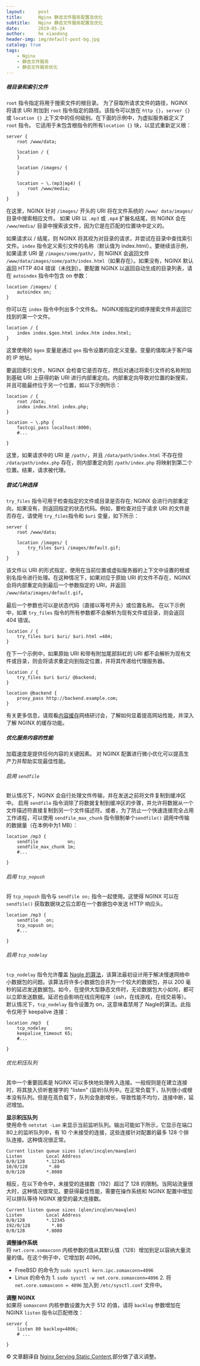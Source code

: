 ```yaml
---
layout:     post
title:      Nginx 静态文件服务配置及优化
subtitle:   Nginx 静态文件服务配置及优化
date:       2019-05-24
author:     he xiaodong
header-img: img/default-post-bg.jpg
catalog: true
tags:
    - Nginx
    - 静态文件服务
    - 静态文件服务优化
---
```


##### 根目录和索引文件
`root` 指令指定将用于搜索文件的根目录。 为了获取所请求文件的路径，NGINX 将请求 URI 附加到 `root` 指令指定的路径。该指令可以放在 `http {}`，`server {}` 或 `location {}` 上下文中的任何级别。在下面的示例中，为虚拟服务器定义了 `root` 指令。 它适用于未包含根指令的所有`location {}` 块，以显式重新定义根：
```nginx
server {
    root /www/data;

    location / {
    }

    location /images/ {
    }

    location ~ \.(mp3|mp4) {
        root /www/media;
    }
}
```
在这里，NGINX 针对 `/images/` 开头的 URI 将在文件系统的 `/www/ data/images/` 目录中搜索相应文件。 如果 URI 以 `.mp3` 或 `.mp4` 扩展名结尾，则 NGINX 会在 `/www/media/` 目录中搜索该文件，因为它是在匹配的位置块中定义的。

如果请求以 / 结尾，则 NGINX 将其视为对目录的请求，并尝试在目录中查找索引文件。`index` 指令定义索引文件的名称（默认值为 index.html）。要继续该示例，如果请求 URI 是 `/images/some/path/`，则 NGINX 会返回文件 `/www/data/images/some/path/index.html`（如果存在）。如果没有，NGINX 默认返回 HTTP 404 错误（未找到）。要配置 NGINX 以返回自动生成的目录列表，请在 `autoindex` 指令中包含 on 参数：
```nginx
location /images/ {
    autoindex on;
}
```
你可以在 `index` 指令中列出多个文件名。 NGINX按指定的顺序搜索文件并返回它找到的第一个文件。
```nginx
location / {
    index index.$geo.html index.htm index.html;
}
```
这里使用的 `$geo` 变量是通过 `geo` 指令设置的自定义变量。变量的值取决于客户端的 IP 地址。

要返回索引文件，NGINX 会检查它是否存在，然后对通过将索引文件的名称附加到基础 URI 上获得的新 URI 进行内部重定向。内部重定向导致对位置的新搜索，并且可能最终位于另一个位置，如以下示例所示：
```nginx
location / {
    root /data;
    index index.html index.php;
}

location ~ \.php {
    fastcgi_pass localhost:8000;
    #...

}
```
这里，如果请求中的 URI 是 `/path/`，并且 `/data/path/index.html` 不存在但 `/data/path/index.php` 存在，则内部重定向到 `/path/index.php` 将映射到第二个位置。结果，请求被代理。

##### 尝试几种选择
`try_files` 指令可用于检查指定的文件或目录是否存在; NGINX 会进行内部重定向，如果没有，则返回指定的状态代码。例如，要检查对应于请求 URI 的文件是否存在，请使用 `try_files`指令和 `$uri` 变量，如下所示：
```nginx
server {
    root /www/data;

    location /images/ {
        try_files $uri /images/default.gif;
    }
}
```
该文件以 URI 的形式指定，使用在当前位置或虚拟服务器的上下文中设置的根或别名指令进行处理。在这种情况下，如果对应于原始 URI 的文件不存在，NGINX 会将内部重定向到最后一个参数指定的 URI，并返回 `/www/data/images/default.gif`。

最后一个参数也可以是状态代码（直接以等号开头）或位置名称。 在以下示例中，如果 `try_files` 指令的所有参数都不会解析为现有文件或目录，则会返回 404 错误。
```nginx
location / {
    try_files $uri $uri/ $uri.html =404;
}
```
在下一个示例中，如果原始 URI 和带有附加尾部斜杠的 URI 都不会解析为现有文件或目录，则会将请求重定向到指定位置，并将其传递给代理服务器。
```nginx
location / {
    try_files $uri $uri/ @backend;
}

location @backend {
    proxy_pass http://backend.example.com;
}
```
有关更多信息，请观看[内容缓存](https://www.nginx.com/resources/webinars/content-caching-nginx-plus/)网络研讨会，了解如何显着提高网站性能，并深入了解 NGINX 的缓存功能。

##### 优化服务内容的性能
加载速度是提供任何内容的关键因素。 对 NGINX 配置进行微小优化可以提高生产力并帮助实现最佳性能。

###### 启用 `sendfile`
默认情况下，NGINX 会自行处理文件传输，并在发送之前将文件复制到缓冲区中。 启用 `sendfile` 指令消除了将数据复制到缓冲区的步骤，并允许将数据从一个文件描述符直接复制到另一个文件描述符。或者，为了防止一个快速连接完全占用工作进程，可以使用 `sendfile_max_chunk` 指令限制单个`sendfile()` 调用中传输的数据量（在本例中为1 MB）：
```nginx
location /mp3 {
    sendfile           on;
    sendfile_max_chunk 1m;
    #...

}
```

###### 启用 `tcp_nopush`
将 `tcp_nopush` 指令与 `sendfile on;` 指令一起使用。这使得 NGINX 可以在 `sendfile()` 获取数据块之后立即在一个数据包中发送 HTTP 响应头。
```nginx
location /mp3 {
    sendfile   on;
    tcp_nopush on;
    #...

}
```

###### 启用 `tcp_nodelay`
`tcp_nodelay` 指令允许覆盖 [Nagle 的算法](https://en.wikipedia.org/wiki/Nagle's_algorithm)，该算法最初设计用于解决慢速网络中小数据包的问题。该算法将许多小数据包合并为一个较大的数据包，并以 200 毫秒的延迟发送数据包。如今，在提供大型静态文件时，无论数据包大小如何，都可以立即发送数据。延迟也会影响在线应用程序（ssh，在线游戏，在线交易等）。默认情况下，`tcp_nodelay` 指令设置为 on，这意味着禁用了 Nagle的算法。此指令仅用于 keepalive 连接：
```nginx
location /mp3  {
    tcp_nodelay       on;
    keepalive_timeout 65;
    #...
    
}
```

###### 优化积压队列
其中一个重要因素是 NGINX 可以多快地处理传入连接。一般规则是在建立连接时，将其放入侦听套接字的 "listen" (监听)队列中。在正常负载下，队列很小或根本没有队列。但是在高负载下，队列会急剧增长，导致性能不均匀，连接中断，延迟增加。

**显示积压队列** <br />
使用命令 `netstat -Lan` 来显示当前监听队列。输出可能如下所示，它显示在端口  80上的监听队列中，有 10 个未接受的连接，这些连接针对配置的最多 128 个排队连接。这种情况很正常。
```shell
Current listen queue sizes (qlen/incqlen/maxqlen)
Listen         Local Address         
0/0/128        *.12345            
10/0/128        *.80       
0/0/128        *.8080
```
相反，在以下命令中，未接受的连接数（192）超过了 128 的限制。当网站流量很大时，这种情况很常见。要获得最佳性能，需要在操作系统和 NGINX 配置中增加可以排队等待 NGINX 接受的最大连接数。
```shell
Current listen queue sizes (qlen/incqlen/maxqlen)
Listen         Local Address         
0/0/128        *.12345            
192/0/128        *.80       
0/0/128        *.8080
```

**调整操作系统**<br />
将 `net.core.somaxconn` 内核参数的值从其默认值（128）增加到足以容纳大量流量的值。在这个例子中，它增加到 4096。
- FreeBSD 的命令为 `sudo sysctl kern.ipc.somaxconn=4096`
- Linux 的命令为 1. `sudo sysctl -w net.core.somaxconn=4096` 2. 将 `net.core.somaxconn = 4096` 加入到 `/etc/sysctl.conf` 文件中。

**调整 NGINX**<br />
如果将 `somaxconn` 内核参数设置为大于 512 的值，请将 `backlog` 参数增加在 NGINX `listen` 指令以匹配修改：
```nginx
server {
    listen 80 backlog=4096;
    # ...

}
```

© 文章翻译自 [Nginx Serving Static Content](https://docs.nginx.com/nginx/admin-guide/web-server/serving-static-content/),部分做了语义调整。

